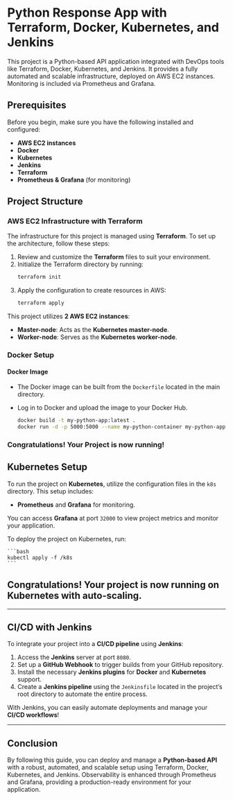 # Python Response App with Terraform, Docker, Kubernetes, and Jenkins

This project is a Python-based API application integrated with DevOps tools like Terraform, Docker, Kubernetes, and Jenkins. It provides a fully automated and scalable infrastructure, deployed on AWS EC2 instances. Monitoring is included via Prometheus and Grafana.

## Prerequisites

Before you begin, make sure you have the following installed and configured:

- **AWS EC2 instances**
- **Docker**
- **Kubernetes**
- **Jenkins**
- **Terraform**
- **Prometheus & Grafana** (for monitoring)

## Project Structure

### AWS EC2 Infrastructure with Terraform

The infrastructure for this project is managed using **Terraform**. To set up the architecture, follow these steps:

1. Review and customize the **Terraform** files to suit your environment.
2. Initialize the Terraform directory by running:
    ```bash
    terraform init
    ```
3. Apply the configuration to create resources in AWS:
    ```bash
    terraform apply
    ```

This project utilizes **2 AWS EC2 instances**:

- **Master-node**: Acts as the **Kubernetes master-node**.
- **Worker-node**: Serves as the **Kubernetes worker-node**.

### Docker Setup

#### Docker Image

- The Docker image can be built from the `Dockerfile` located in the main directory.
- Log in to Docker and upload the image to your Docker Hub.

    ```bash
    docker build -t my-python-app:latest .
    docker run -d -p 5000:5000 --name my-python-container my-python-app:latest

    ```

### Congratulations! Your Project is now running!

## Kubernetes Setup

To run the project on **Kubernetes**, utilize the configuration files in the `k8s` directory. This setup includes:

- **Prometheus** and **Grafana** for monitoring.

You can access **Grafana** at port `32000` to view project metrics and monitor your application.

To deploy the project on Kubernetes, run:


    ```bash
    kubectl apply -f /k8s
    ```

## Congratulations! Your project is now running on Kubernetes with auto-scaling.

---

## CI/CD with Jenkins

To integrate your project into a **CI/CD pipeline** using **Jenkins**:

1. Access the **Jenkins** server at port `8080`.
2. Set up a **GitHub Webhook** to trigger builds from your GitHub repository.
3. Install the necessary **Jenkins plugins** for **Docker** and **Kubernetes** support.
4. Create a **Jenkins pipeline** using the `Jenkinsfile` located in the project’s root directory to automate the entire process.

With Jenkins, you can easily automate deployments and manage your **CI/CD workflows**!

---

## Conclusion

By following this guide, you can deploy and manage a **Python-based API** with a robust, automated, and scalable setup using Terraform, Docker, Kubernetes, and Jenkins. Observability is enhanced through Prometheus and Grafana, providing a production-ready environment for your application.
